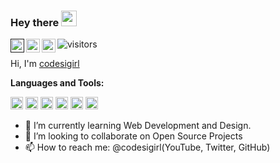 ### Hey there <img src="https://media.giphy.com/media/hvRJCLFzcasrR4ia7z/giphy.gif" width="25px">
<a href="">
  <img align="left" alt="aa" width="22px" src="https://raw.githubusercontent.com/peterthehan/peterthehan/master/assets/discord.svg" />
</a>
<a href="https://twitter.com/codesigirl">
  <img align="left" alt="Codesigirl | Twitter" width="22px" src="https://raw.githubusercontent.com/peterthehan/peterthehan/master/assets/twitter.svg" />
</a>
<a href="https://www.linkedin.com/in//">
  <img align="left" alt="Codesigirl" width="22px" src="https://raw.githubusercontent.com/peterthehan/peterthehan/master/assets/linkedin.svg" />
</a>

  ![visitors](https://visitor-badge.glitch.me/badge?page_id=codesigirl)
<br />

Hi, I'm [codesigirl]()


**Languages and Tools:**  

<code><img height="20" src=""></code>
<code><img height="20" src=""></code>
<code><img height="20" src=""></code>
<code><img height="20" src=""></code>
<code><img height="20" src=""></code>
<code><img height="20" src=""></code>

- 🌱 I’m currently learning Web Development and Design.
- 💞️ I’m looking to collaborate on Open Source Projects
- 📫 How to reach me: @codesigirl(YouTube, Twitter, GitHub)







<!---
codesigirl/codesigirl is a ✨ special ✨ repository because its `README.md` (this file) appears on your GitHub profile.
You can click the Preview link to take a look at your changes.
--->

